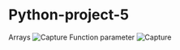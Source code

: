 # Python-project-5
Arrays
![Capture](https://user-images.githubusercontent.com/82317107/115701731-b524d580-a385-11eb-9bd8-7b0c1fd1b04e.PNG)
Function parameter
![Capture](https://user-images.githubusercontent.com/82317107/115702160-3714fe80-a386-11eb-81c1-bdb47c7ca35d.PNG)
